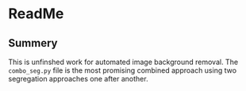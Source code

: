 # ReadMe
## Summery
This is unfinshed work for automated image background removal. The `combo_seg.py` file is the most promising combined approach using two segregation approaches one after another.